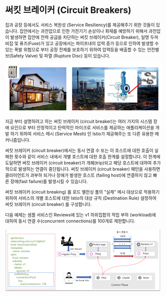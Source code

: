 # 써킷 브레이커 \(Circuit Breakers\)

집과 공장 등에서도 서비스 복원성 \(Service Resiliency\)를 제공해주기 위한 것들이 있습니다. 집안에서는 과전압으로 인한 가전기기 손상이나 화재를 예방하기 위해서 과전압이 발생하면 집안에 전력 공급을 차단하는 써킷 브레이커\(Circuit Breaker\), 일명 두꺼비집 및 퓨즈\(Fuse\)가 있고 공장에서는 파이프내의 압력 증가 등으로 인하여 발생할 수 있는 폭발 위험으로 부터 공장 전체를 보호하기 위하여 압력등을 배출할 수 있는 안전밸브\(Safety Valve\) 및 파열 \(Rupture Disc\) 등이 있습니다. 

![\(&#xC88C;\) &#xAC00;&#xC815;&#xB0B4;&#xC758; &#xC368;&#xD0B7; &#xBE0C;&#xB808;&#xC774;&#xCEE4;, \(&#xC6B0;\) &#xACF5;&#xC7A5;&#xB0B4;&#xC5D0; &#xC124;&#xCE58;&#xB418;&#xC5B4; &#xC788;&#xB294; &#xC548;&#xC804;&#xBC38;&#xBE0C; &#xBC0F; &#xD30C;&#xC5F4;&#xAD00;](../.gitbook/assets/20200408_203529.png)

지금 부터 설명하려고 하는 써킷 브레이커 \(circuit breaker\)는 여러 가지의 시스템 장애 요인으로 부터 안정적이고 탄력적인 마이크로 서비스를 제공하는 애플리케이션을 개발 하기 위하여 서비스 메시 \(Service Mesh\) 인 Istio가 제공해주는 또 다른 유용한 메커니즘입니다.

써킷 브레이커 \(circuit breaker\)에서는 동시 연결 수 또는 이 호스트에 대한 호출이 실패한 횟수와 같이 서비스 내에서 개별 호스트에 대한 호출 한계를 설정합니다. 이 한계에 도달하면 써킷 브레이커 \(circuit breaker\)가 개폐\(trip\)되고 해당 호스트에 대하여 추가적으로 발생하는 연결이 중단됩니다. 써킷 브레이커 \(circuit breaker\) 패턴을 사용하면 클라이언트가 과부하 되거나 장애가 발생한 호스트 \(failing host\)에 연결하지 않고 빠른 장애\(fast failure\)를 발생시킬 수 있습니다.

써킷 브레이커 \(circuit breaking\) 를 로드 밸런싱 풀의 "실제" 메시 대상으로 적용하기 위하여 서비스의 개별 호스트에 대한 Istio의 대상 규칙 \(Destination Rule\) 설정하여 써킷 브레이커 \(circuit breaker\) 를 구성합니다.

다음 예제는 샘플 서비스인 Reviews에 있는 v1 하위집합의 작업 부하 \(workload\)에 대하여 동시 연결 수\(concurrent connections\)를 100개로 제한합니다.

![\[&#xADF8;&#xB9BC;\] &#xC368;&#xD0B7; &#xBE0C;&#xB808;&#xC774;&#xCEE4; \(Circuit Breakers\)](../.gitbook/assets/circuit_breaker_ex.png)

### 

